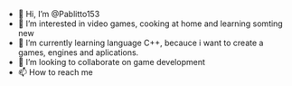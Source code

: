 - 👋 Hi, I’m @Pablitto153
- 👀 I’m interested in video games, cooking at home and learning somting new
- 🌱 I’m currently learning language C++, becauce i want to create a games, engines and aplications.
- 💞️ I’m looking to collaborate on game development
- 📫 How to reach me 
